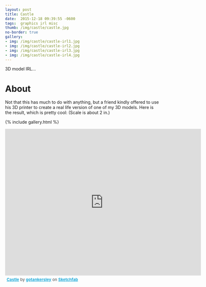 ```yaml
---
layout: post
title: Castle
date:  2015-12-18 09:39:55 -0600
tags:  graphics irl misc
thumb: /img/castle/castle.jpg
no-border: true
gallery:
- img: /img/castle/castle-irl1.jpg
- img: /img/castle/castle-irl2.jpg
- img: /img/castle/castle-irl3.jpg
- img: /img/castle/castle-irl4.jpg
---
```

3D model IRL...<!--more-->

# About
Not that this has much to do with anything, but a friend kindly offered to use his 3D printer to create a real life version of one of my 3D models.  Here is the result, which is pretty cool:  (Scale is about 2 in.)

{% include gallery.html %}


<div style="margin-top: 10px">
<iframe width="640" height="480" src="https://sketchfab.com/models/83fda1ff7fee489eb5372b364745992f/embed" frameborder="0" allowfullscreen mozallowfullscreen="true" webkitallowfullscreen="true" onmousewheel=""></iframe><p style="font-size: 13px; font-weight: normal; margin: 5px; color: #4A4A4A;">
    <a href="https://sketchfab.com/models/83fda1ff7fee489eb5372b364745992f?utm_source=oembed&utm_medium=embed&utm_campaign=83fda1ff7fee489eb5372b364745992f" target="_blank" style="font-weight: bold; color: #1CAAD9;">Castle</a>
    by <a href="https://sketchfab.com/gotankersley?utm_source=oembed&utm_medium=embed&utm_campaign=83fda1ff7fee489eb5372b364745992f" target="_blank" style="font-weight: bold; color: #1CAAD9;">gotankersley</a>
    on <a href="https://sketchfab.com?utm_source=oembed&utm_medium=embed&utm_campaign=83fda1ff7fee489eb5372b364745992f" target="_blank" style="font-weight: bold; color: #1CAAD9;">Sketchfab</a></p>
</div>


